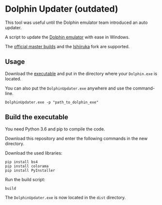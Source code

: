 # Dolphin Updater (outdated)
This tool was useful until the Dolphin emulator team introduced an auto updater.

A script to update the [Dolphin emulator](https://github.com/dolphin-emu/dolphin) with ease in Windows.

The [official master builds](https://de.dolphin-emu.org/download/list/master/1/) and the [Ishiiruka](https://forums.dolphin-emu.org/Thread-unofficial-ishiiruka-dolphin-custom-version) fork are supported.

## Usage
Download the [executable](https://github.com/maxroehrl/DolphinUpdater/releases) and put in the directory where your `Dolphin.exe` is located.

You can also put the `DolphinUpdater.exe` anywhere and use the command-line.
```
DolphinUpdater.exe -p "path_to_dolphin_exe"
```

## Build the executable
You need Python 3.6 and pip to compile the code.

Download this repository and enter the following commands in the new directory.

Download the used libraries:
```
pip install bs4
pip install colorama
pip install PyInstaller
```

Run the build script:
```
build
```

The `DolphinUpdater.exe` is now located in the `dist` directory.
